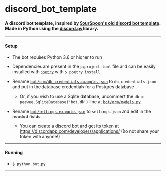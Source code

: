 # discord_bot_template

#### A discord bot template, inspired by [SourSpoon's old discord bot template](https://github.com/SourSpoon/Discord.py-Template). Made in Python using the [discord.py](https://github.com/Rapptz/discord.py) library.

***

#### Setup

- The bot requires Python 3.6 or higher to run

- Dependencies are present in the `pyproject.toml` file and can be easily installed with [`poetry`](https://github.com/sdispater/poetry) with `$ poetry install`

- Rename [`bot/orm/db_credentials.example.json`](bot/orm/db_credentials.example.json) to `db_credentials.json` and put in the database credentials for a Postgres database
    - Or, if you wish to use a Sqlite database, uncomment the `db = peewee.SqliteDatabase('bot.db')` line at [`bot/orm/models.py`](bot/orm/db.py)

- Rename [`bot/settings.example.json`](bot/settings.example.json) to `settings.json` and edit in the needed fields

    - You can create a discord bot and get its token at https://discordapp.com/developers/applications/  (Do not share your token with anyone!)

***

#### Running

- `$ python bot.py`

***
